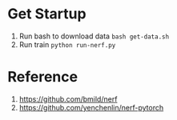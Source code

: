 # Get Startup
1. Run bash to download data `bash get-data.sh`
2. Run train `python run-nerf.py`

# Reference
1. https://github.com/bmild/nerf
2. https://github.com/yenchenlin/nerf-pytorch